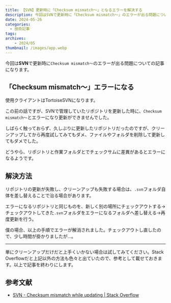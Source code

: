 ```yaml
---
title: 【SVN】更新時に「Checksum mismatch～」となるエラーを解決する
description: 今回はSVNで更新時に「Checksum mismatch～」のエラーが出る問題についての記事になります。
date: 2024-05-26
categories: 
  - 技術記事
tags: 
archives:
    - 2024/05
thumbnail: /images/app.webp
---
```


今回は**SVN**で更新時に`Checksum mismatch～`のエラーが出る問題についての記事になります。

<!--more-->

## 「Checksum mismatch～」エラーになる

使用クライアントはTortoiseSVNになります。

この前の話ですが、SVNで管理していたリポジトリを更新した時に、`Checksum mismatch～`とエラーになり更新ができませんでした。

しばらく触っておらず、久しぶりに更新したリポジトリだったのですが、クリーンアップしてから再度試してみてもダメ、ファイルやフォルダを削除して更新してもダメでした。

どうやら、リポジトリと作業フォルダとでチェックサムに差異があるとエラーになるようです。

## 解決方法

リポジトリの更新が失敗し、クリーンアップも失敗する場合は、`.svn`フォルダ自体を差し替えることで治る場合があります。

エラーになるリポジトリと同じものを、新しく別の場所にチェックアウトする→チェックアウトしてきた`.svn`フォルダをエラーになるフォルダへ差し替える→再度更新を行う。

僕の場合、以上の手順でエラーが解消されました。チェックアウトし直したので、少し時間が掛かりましたが…。

* * *

単にクリーンアップだけだと上手くいかない場合は試してみてください。Stack Overflowだと上記以外の方法も色々と出ていたので、参考として載せておきます。以上で記事を終わりにします。

## 参考文献

* [SVN - Checksum mismatch while updating | Stack Overflow](https://stackoverflow.com/questions/10352934/svn-checksum-mismatch-while-updating)